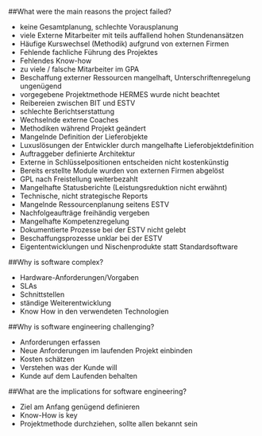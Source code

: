 ##What were the main reasons the project failed?
* keine Gesamtplanung, schlechte Vorausplanung
* viele Externe Mitarbeiter mit teils auffallend hohen Stundenansätzen
* Häufige Kurswechsel (Methodik) aufgrund von externen Firmen
* Fehlende fachliche Führung des Projektes
* Fehlendes Know-how
* zu viele / falsche Mitarbeiter im GPA
* Beschaffung externer Ressourcen mangelhaft, Unterschriftenregelung ungenügend
* vorgegebene Projektmethode HERMES wurde nicht beachtet
* Reibereien zwischen BIT und ESTV
* schlechte Berichtserstattung
* Wechselnde externe Coaches
* Methodiken während Projekt geändert
* Mangelnde Definition der Lieferobjekte
* Luxuslösungen der Entwickler durch mangelhafte Lieferobjektdefinition
* Auftraggeber definierte Architektur
* Externe in Schlüsselpositionen entscheiden nicht kostenkünstig
* Bereits erstellte Module wurden von externen Firmen abgelöst
* GPL nach Freistellung weiterbezahlt
* Mangelhafte Statusberichte (Leistungsreduktion nicht erwähnt)
* Technische, nicht strategische Reports
* Mangelnde Ressourcenplanung seitens ESTV
* Nachfolgeaufträge freihändig vergeben
* Mangelhafte Kompetenzregelung
* Dokumentierte Prozesse bei der ESTV nicht gelebt
* Beschaffungsprozesse unklar bei der ESTV
* Eigententwicklungen und Nischenprodukte statt Standardsoftware

##Why is software complex? 
* Hardware-Anforderungen/Vorgaben
* SLAs
* Schnittstellen
* ständige Weiterentwicklung
* Know How in den verwendeten Technologien

##Why is software engineering challenging?
* Anforderungen erfassen
* Neue Anforderungen im laufenden Projekt einbinden
* Kosten schätzen
* Verstehen was der Kunde will
* Kunde auf dem Laufenden behalten

##What are the implications for software engineering?
* Ziel am Anfang genügend definieren
* Know-How is key
* Projektmethode durchziehen, sollte allen bekannt sein


